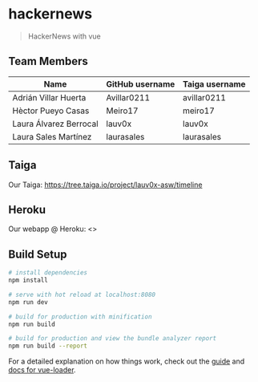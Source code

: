 # hackernews

> HackerNews with vue

## Team Members

| Name | GitHub username | Taiga username |
| --- | --- | --- |
| Adrián Villar Huerta | Avillar0211 | avillar0211 |
| Hèctor Pueyo Casas | Meiro17 | meiro17 |
| Laura Álvarez Berrocal | lauv0x | lauv0x |
| Laura Sales Martínez | laurasales | laurasales |

## Taiga
Our Taiga: <https://tree.taiga.io/project/lauv0x-asw/timeline>

## Heroku
Our webapp @ Heroku: <>

## Build Setup

``` bash
# install dependencies
npm install

# serve with hot reload at localhost:8080
npm run dev

# build for production with minification
npm run build

# build for production and view the bundle analyzer report
npm run build --report
```

For a detailed explanation on how things work, check out the [guide](http://vuejs-templates.github.io/webpack/) and [docs for vue-loader](http://vuejs.github.io/vue-loader).
